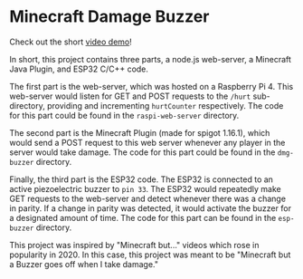 # Minecraft Damage Buzzer

Check out the short [video demo](https://www.youtube.com/embed/gWROjQkrfDo)!

In short, this project contains three parts, a node.js web-server, a Minecraft
Java Plugin, and ESP32 C/C++ code.

The first part is the web-server, which was hosted on a Raspberry Pi 4. This
web-server would listen for GET and POST requests to the `/hurt` sub-directory,
providing and incrementing `hurtCounter` respectively. The code for this part
could be found in the `raspi-web-server` directory.

The second part is the Minecraft Plugin (made for spigot 1.16.1), which would
send a POST request to this web server whenever any player in the server would
take damage. The code for this part could be found in the `dmg-buzzer`
directory.

Finally, the third part is the ESP32 code. The ESP32 is connected to an active
piezoelectric buzzer to `pin 33`. The ESP32 would repeatedly make GET requests
to the web-server and detect whenever there was a change in parity. If a change
in parity was detected, it would activate the buzzer for a designated amount of
time. The code for this part can be found in the `esp-buzzer` directory.

This project was inspired by "Minecraft but..." videos which rose in popularity
in 2020. In this case, this project was meant to be "Minecraft but a Buzzer goes
off when I take damage."
